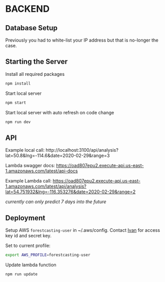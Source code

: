 # BACKEND

## Database Setup
Previously you had to white-list your IP address but that is no-longer the case. 

## Starting the Server
Install all required packages  
```bash
npm install
```

Start local server  
```bash
npm start
```

Start local server with auto refresh on code change
```bash
npm run dev
```

## API
Example local call: http://localhost:3100/api/analysis?lat=50.8&lng=-114.6&date=2020-02-29&range=3

Lambda swagger docs: https://oad807epu2.execute-api.us-east-1.amazonaws.com/latest/api-docs

Example Lambda call: https://oad807epu2.execute-api.us-east-1.amazonaws.com/latest/api/analysis?lat=54.751932&lng=-116.353276&date=2020-02-29&range=2

_currently can only predict 7 days into the future_

## Deployment
Setup AWS `forestcasting-user` in ~/.aws/config. Contact [Ivan](izvonkov@uwo.ca) for access key id and secret key. 

Set to current profile:
```bash
export AWS_PROFILE=forestcasting-user
```

Update lambda function
```bash
npm run update
```
